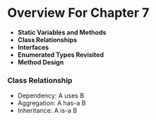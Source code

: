 
# Overview For Chapter 7

- **Static Variables and Methods** 
- **Class Relationships**
- **Interfaces**
- **Enumerated Types Revisited**
- **Method Design**

### Class Relationship
- Dependency: A uses B
- Aggregation: A has-a B
- Inheritance: A is-a B

